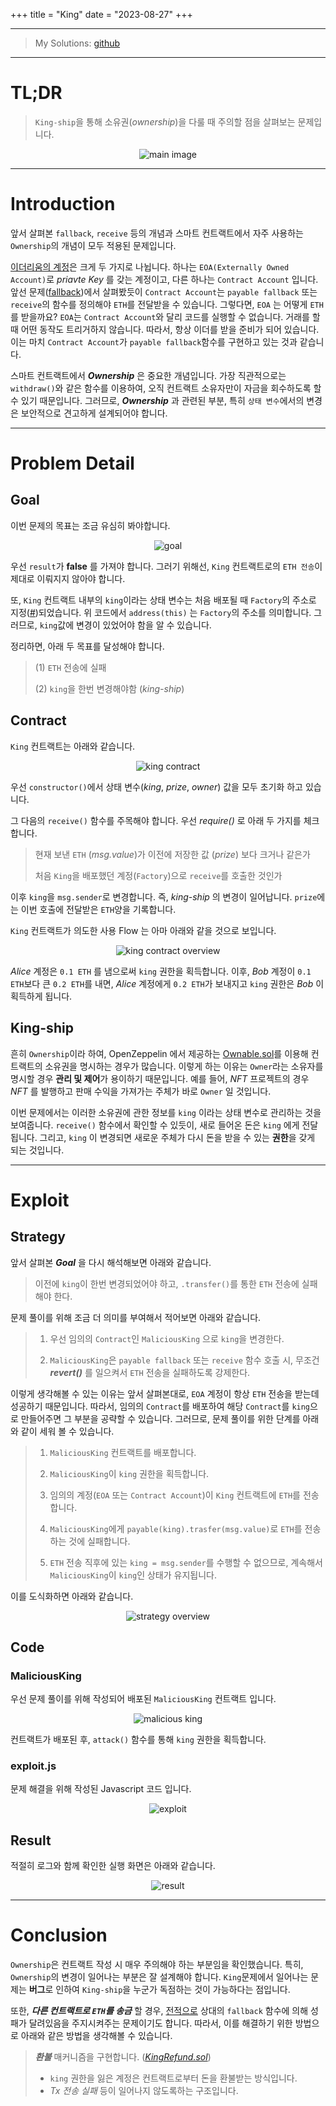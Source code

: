 +++
title = "King"
date = "2023-08-27"
+++


---

> My Solutions: [github](https://github.com/c0np4nn4/EtherStudy/tree/main/ethernaut_solution)

---

# TL;DR
> `King-ship`을 통해 소유권(*ownership*)을 다룰 때 주의할 점을 살펴보는 문제입니다.

<center>
<img alt="main image" 
src="https://images.unsplash.com/photo-1578925518470-4def7a0f08bb?ixlib=rb-4.0.3&ixid=M3wxMjA3fDB8MHxwaG90by1wYWdlfHx8fGVufDB8fHx8fA%3D%3D&auto=format&fit=crop&w=2071&q=80" />
</center>

---

# Introduction
앞서 살펴본 `fallback`, `receive` 등의 개념과 스마트 컨트랙트에서 자주 사용하는 `Ownership`의 개념이 모두 적용된 문제입니다.

[이더리움의 계정](https://ethereum.org/en/developers/docs/accounts/#types-of-account)은 크게 두 가지로 나뉩니다.
하나는 `EOA(Externally Owned Account)`로 *priavte Key* 를 갖는 계정이고, 다른 하나는 `Contract Account` 입니다.
앞선 문제([fallback](@/posts/ethernaut_1.md))에서 살펴봤듯이 `Contract Account`는 `payable fallback` 또는 `receive`의 함수를 정의해야 `ETH`를 전달받을 수 있습니다.
그렇다면, `EOA` 는 어떻게 `ETH`를 받을까요? 
`EOA`는 `Contract Account`와 달리 코드를 실행할 수 없습니다.
거래를 할 때 어떤 동작도 트리거하지 않습니다.
따라서, 항상 이더를 받을 준비가 되어 있습니다.
이는 마치 `Contract Account`가 `payable fallback`함수를 구현하고 있는 것과 같습니다.

스마트 컨트랙트에서 ***Ownership*** 은 중요한 개념입니다.
가장 직관적으로는 `withdraw()`와 같은 함수를 이용하여, 오직 컨트랙트 소유자만이 자금을 회수하도록 할 수 있기 때문입니다.
그러므로, ***Ownership*** 과 관련된 부분, 특히 `상태 변수`에서의 변경은 보안적으로 견고하게 설계되어야 합니다.

---

# Problem Detail

## Goal
이번 문제의 목표는 조금 유심히 봐야합니다.

<center>
<img alt="goal" src="../../ethernaut_img/9_king_1.png" />
</center>

우선 `result`가 **false** 를 가져야 합니다.
그러기 위해선, `King` 컨트랙트로의 `ETH 전송`이 제대로 이뤄지지 않아야 합니다.

또, `King` 컨트랙트 내부의 `king`이라는 상태 변수는 처음 배포될 때 `Factory`의 주소로 지정([#](https://github.com/OpenZeppelin/ethernaut/blob/master/contracts/contracts/levels/King.sol#L12))되었습니다.
위 코드에서 `address(this)` 는 `Factory`의 주소를 의미합니다.
그러므로, `king`값에 변경이 있었어야 함을 알 수 있습니다.

정리하면, 아래 두 목표를 달성해야 합니다.
> (1) `ETH` 전송에 실패
>
> (2) `king`을 한번 변경해야함 (*king-ship*)

## Contract
`King` 컨트랙트는 아래와 같습니다.

<center>
<img alt="king contract" src="../../ethernaut_img/9_king_2.png" />
</center>

우선 `constructor()`에서 상태 변수(*king*, *prize*, *owner*) 값을 모두 초기화 하고 있습니다.

그 다음의 `receive()` 함수를 주목해야 합니다.
우선 *require()* 로 아래 두 가지를 체크합니다.
> 현재 보낸 `ETH` (*msg.value*)가 이전에 저장한 값 (*prize*) 보다 크거나 같은가
> 
> 처음 `King`을 배포했던 계정(`Factory`)으로 `receive`를 호출한 것인가

이후 `king`을 `msg.sender`로 변경합니다.
즉, *king-ship* 의 변경이 일어납니다.
`prize`에는 이번 호출에 전달받은 `ETH`양을 기록합니다.

`King` 컨트랙트가 의도한 사용 Flow 는 아마 아래와 같을 것으로 보입니다.

<center>
<img alt="king contract overview" src="../../ethernaut_img/9_king_3.png" />
</center>

*Alice* 계정은 `0.1 ETH` 를 냄으로써 `king` 권한을 획득합니다.
이후, *Bob* 계정이 `0.1 ETH`보다 큰 `0.2 ETH`를 내면, *Alice* 계정에게 `0.2 ETH`가 보내지고 `king` 권한은 *Bob* 이 획득하게 됩니다.


## King-ship
흔히 `Ownership`이라 하여, OpenZeppelin 에서 제공하는 [Ownable.sol](https://github.com/OpenZeppelin/openzeppelin-contracts/blob/master/contracts/access/Ownable.sol)를 이용해
컨트랙트의 소유권을 명시하는 경우가 많습니다.
이렇게 하는 이유는 `Owner`라는 소유자를 명시할 경우 **관리 및 제어**가 용이하기 때문입니다.
예를 들어, *NFT* 프로젝트의 경우 *NFT* 를 발행하고 판매 수익을 가져가는 주체가 바로 `Owner` 일 것입니다.

이번 문제에서는 이러한 소유권에 관한 정보를 `king` 이라는 상태 변수로 관리하는 것을 보여줍니다.
`receive()` 함수에서 확인할 수 있듯이, 새로 들어온 돈은 `king` 에게 전달됩니다.
그리고, `king` 이 변경되면 새로운 주체가 다시 돈을 받을 수 있는 **권한**을 갖게 되는 것입니다.

---

# Exploit
## Strategy
앞서 살펴본 ***Goal*** 을 다시 해석해보면 아래와 같습니다.
> 이전에 `king`이 한번 변경되었어야 하고, `.transfer()`를 통한 `ETH` 전송에 실패해야 한다.

문제 풀이를 위해 조금 더 의미를 부여해서 적어보면 아래와 같습니다.
> 1. 우선 임의의 `Contract`인 `MaliciousKing` 으로 `king`을 변경한다.
>
> 2. `MaliciousKing`은 `payable fallback` 또는 `receive` 함수 호출 시, 무조건 ***revert()*** 를 일으켜서 `ETH` 전송을 실패하도록 강제한다.

이렇게 생각해볼 수 있는 이유는 앞서 살펴본대로, `EOA` 계정이 항상 `ETH` 전송을 받는데 성공하기 때문입니다.
따라서, 임의의 `Contract`를 배포하여 해당 `Contract`를 `king`으로 만들어주면 그 부분을 공략할 수 있습니다.
그러므로, 문제 풀이를 위한 단계를 아래와 같이 세워 볼 수 있습니다.
> 1. `MaliciousKing` 컨트랙트를 배포합니다.
>
> 2. `MaliciousKing`이 `king` 권한을 획득합니다.
>
> 3. 임의의 계정(`EOA` 또는 `Contract Account`)이 `King` 컨트랙트에 `ETH`를 전송합니다.
>
> 4. `MaliciousKing`에게 `payable(king).trasfer(msg.value)`로 `ETH`를 전송하는 것에 실패합니다.
>
> 5. `ETH` 전송 직후에 있는 `king = msg.sender`를 수행할 수 없으므로, 계속해서 `MaliciousKing`이 `king`인 상태가 유지됩니다.

이를 도식화하면 아래와 같습니다.

<center>
<img alt="strategy overview" src="../../ethernaut_img/9_king_4.png" />
</center>


## Code
### MaliciousKing
우선 문제 풀이를 위해 작성되어 배포된 `MaliciousKing` 컨트랙트 입니다.

<center>
<img alt="malicious king" src="../../ethernaut_img/9_king_5.png" />
</center>

컨트랙트가 배포된 후, `attack()` 함수를 통해 `king` 권한을 획득합니다.

### exploit.js
문제 해결을 위해 작성된 Javascript 코드 입니다.

<center>
<img alt="exploit" src="../../ethernaut_img/9_king_6.png" />
</center>

## Result
적절히 로그와 함께 확인한 실행 화면은 아래와 같습니다.

<center>
<img alt="result" src="../../ethernaut_img/9_king_7.png" />
</center>

---

# Conclusion
`Ownership`은 컨트랙트 작성 시 매우 주의해야 하는 부분임을 확인했습니다.
특히, `Ownership`의 변경이 일어나는 부분은 잘 설계해야 합니다.
`King`문제에서 일어나는 문제는 **버그**로 인하여 `King-ship`을 누군가 독점하는 것이 가능하다는 점입니다.

또한, ***다른 컨트랙트로 `ETH`를 송금*** 할 경우, <u>전적으로</u> 상대의 `fallback` 함수에 의해 성패가 달려있음을 주지시켜주는 문제이기도 합니다.
따라서, 이를 해결하기 위한 방법으로 아래와 같은 방법을 생각해볼 수 있습니다.
> ***환불*** 매커니즘을 구현합니다. (*[KingRefund.sol](https://github.com/c0np4nn4/EtherStudy/blob/main/ethernaut_solution/contracts/prob/King/KingRefund.sol)*)
> 
> - `king` 권한을 잃은 계정은 컨트랙트로부터 돈을 환불받는 방식입니다. 
> - *Tx 전송 실패* 등이 일어나지 않도록하는 구조입니다.

<script src="https://utteranc.es/client.js"
        repo="c0np4nn4/utterance_repo"
        issue-term="pathname"
        label="utterances"
        theme="github-light"
        crossorigin="anonymous"
        async>
</script>
